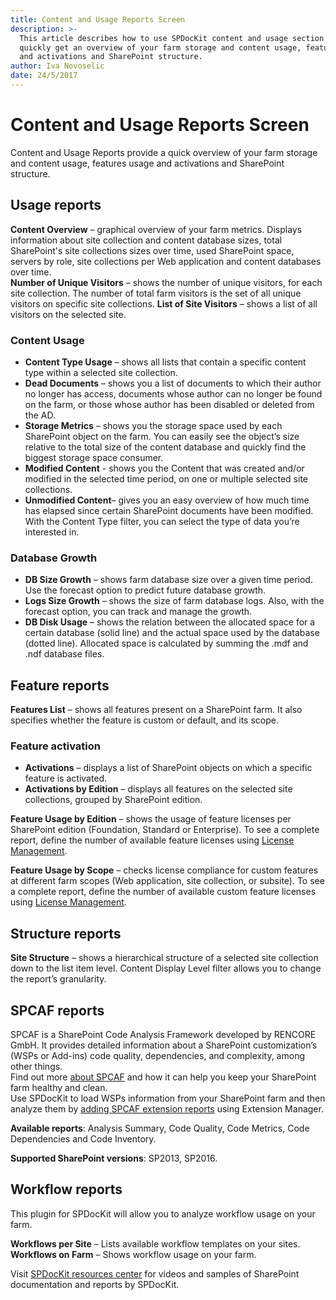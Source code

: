 ```yaml
---
title: Content and Usage Reports Screen
description: >-
  This article describes how to use SPDocKit content and usage section to
  quickly get an overview of your farm storage and content usage, features usage
  and activations and SharePoint structure.
author: Iva Novoselic
date: 24/5/2017
---
```


# Content and Usage Reports Screen

Content and Usage Reports provide a quick overview of your farm storage and content usage, features usage and activations and SharePoint structure.

## Usage reports

**Content Overview** – graphical overview of your farm metrics. Displays information about site collection and content database sizes, total SharePoint's site collections sizes over time, used SharePoint space, servers by role, site collections per Web application and content databases over time.  
**Number of Unique Visitors** – shows the number of unique visitors, for each site collection. The number of total farm visitors is the set of all unique visitors on specific site collections. **List of Site Visitors** – shows a list of all visitors on the selected site.

### Content Usage

* **Content Type Usage** – shows all lists that contain a specific content type within a selected site collection.  
* **Dead Documents** – shows you a list of documents to which their author no longer has access, documents whose author can no longer be found on the farm, or those whose author has been disabled or deleted from the AD.  
* **Storage Metrics** – shows you the storage space used by each SharePoint object on the farm. You can easily see the object’s size relative to the total size of the content database and quickly find the biggest storage space consumer.  
* **Modified Content** - shows you the Content that was created and/or modified in the selected time period, on one or multiple selected site collections. 
* **Unmodified Content**– gives you an easy overview of how much time has elapsed since certain SharePoint documents have been modified. With the Content Type filter, you can select the type of data you’re interested in.

### Database Growth

* **DB Size Growth** – shows farm database size over a given time period. Use the forecast option to predict future database growth.
* **Logs Size Growth** – shows the size of farm database logs. Also, with the forecast option, you can track and manage the growth.
* **DB Disk Usage** – shows the relation between the allocated space for a certain database \(solid line\) and the actual space used by the database \(dotted line\). Allocated space is calculated by summing the .mdf and .ndf database files.

## Feature reports

**Features List** – shows all features present on a SharePoint farm. It also specifies whether the feature is custom or default, and its scope.

### Feature activation

* **Activations** – displays a list of SharePoint objects on which a specific feature is activated.
* **Activations by Edition** – displays all features on the selected site collections, grouped by SharePoint edition.  

**Feature Usage by Edition** – shows the usage of feature licenses per SharePoint edition \(Foundation, Standard or Enterprise\). To see a complete report, define the number of available feature licenses using [License Management](../get-to-know-spdockit/backstage-screen/license-management.md).

**Feature Usage by Scope** – checks license compliance for custom features at different farm scopes \(Web application, site collection, or subsite\). To see a complete report, define the number of available custom feature licenses using [License Management](../get-to-know-spdockit/backstage-screen/license-management.md).

## Structure reports

**Site Structure** – shows a hierarchical structure of a selected site collection down to the list item level. Content Display Level filter allows you to change the report’s granularity.

## SPCAF reports

SPCAF is a SharePoint Code Analysis Framework developed by RENCORE GmbH. It provides detailed information about a SharePoint customization’s \(WSPs or Add-ins\) code quality, dependencies, and complexity, among other things.  
Find out more [about SPCAF](https://www.spcaf.com/) and how it can help you keep your SharePoint farm healthy and clean.  
Use SPDocKit to load WSPs information from your SharePoint farm and then analyze them by [adding SPCAF extension reports](../how-to/reports/install-spdockit-extensions.md) using Extension Manager.

**Available reports**: Analysis Summary, Code Quality, Code Metrics, Code Dependencies and Code Inventory.

**Supported SharePoint versions**: SP2013, SP2016.

## Workflow reports

This plugin for SPDocKit will allow you to analyze workflow usage on your farm.

**Workflows per Site** – Lists available workflow templates on your sites.  
**Workflows on Farm** – Shows workflow usage on your farm.

Visit [SPDocKit resources center](https://www.spdockit.com/resources/reports) for videos and samples of SharePoint documentation and reports by SPDocKit.

